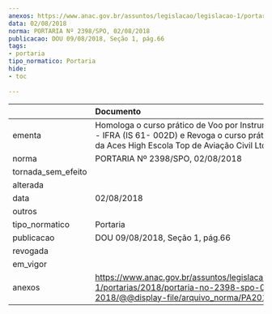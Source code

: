```yaml
---
anexos: https://www.anac.gov.br/assuntos/legislacao/legislacao-1/portarias/2018/portaria-no-2398-spo-02-08-2018/@@display-file/arquivo_norma/PA2018-2398.pdf
data: 02/08/2018
norma: PORTARIA Nº 2398/SPO, 02/08/2018
publicacao: DOU 09/08/2018, Seção 1, pág.66
tags:
- portaria
tipo_normatico: Portaria
hide: 
- toc 
 
---
```


|                    | Documento                                                                                                                                                   |
|:-------------------|:------------------------------------------------------------------------------------------------------------------------------------------------------------|
| ementa             | Homologa o curso prático de Voo por Instrumentos Avião - IFRA (IS 61- 002D) e Revoga o curso prático de IFRA da Aces High Escola Top de Aviação Civil Ltda. |
| norma              | PORTARIA Nº 2398/SPO, 02/08/2018                                                                                                                            |
| tornada_sem_efeito |                                                                                                                                                             |
| alterada           |                                                                                                                                                             |
| data               | 02/08/2018                                                                                                                                                  |
| outros             |                                                                                                                                                             |
| tipo_normatico     | Portaria                                                                                                                                                    |
| publicacao         | DOU 09/08/2018, Seção 1, pág.66                                                                                                                             |
| revogada           |                                                                                                                                                             |
| em_vigor           |                                                                                                                                                             |
| anexos             | https://www.anac.gov.br/assuntos/legislacao/legislacao-1/portarias/2018/portaria-no-2398-spo-02-08-2018/@@display-file/arquivo_norma/PA2018-2398.pdf        |